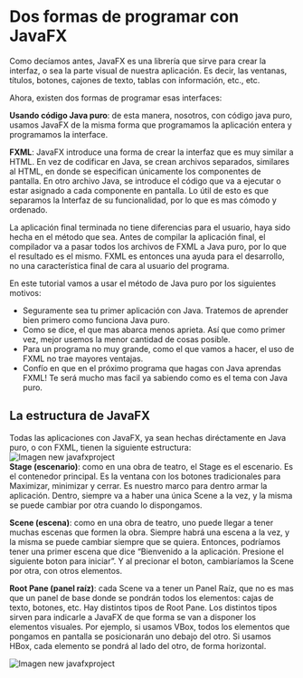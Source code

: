 # Dos formas de programar con JavaFX

 Como decíamos antes, JavaFX es una librería que sirve para crear la interfaz, o sea  la parte visual de nuestra aplicación. Es decir, las ventanas, títulos, botones, cajones de texto, tablas con información, etc., etc.

 Ahora, existen dos formas de programar esas interfaces:

**Usando código Java puro**: de esta manera, nosotros, con código java puro, usamos JavaFX de la misma forma que programamos la aplicación entera y programamos la interface.

**FXML**: JavaFX introduce una forma de crear la interfaz que es muy similar a HTML. En vez de codificar en Java, se crean archivos separados, similares al HTML, en donde se especifican únicamente los componentes de pantalla. En otro archivo Java, se introduce el código que va a ejecutar o estar asignado a cada componente en pantalla. Lo útil de esto es que separamos la Interfaz de su funcionalidad, por lo que es mas cómodo y ordenado.

 La aplicación final terminada no tiene diferencias para el usuario, haya sido hecha en el método que sea. Antes de compilar la aplicación final, el compilador va a pasar todos los archivos de FXML a Java puro, por lo que el resultado es el mismo. FXML es entonces una ayuda para el desarrollo, no una característica final de cara al usuario del programa.

 En este tutorial vamos a usar el método de Java puro por los siguientes motivos:
- Seguramente sea tu primer aplicación con Java. Tratemos de aprender bien primero como funciona Java puro.
- Como se dice, el que mas abarca menos aprieta. Así que como primer vez, mejor usemos la menor cantidad de cosas posible.
- Para un programa no muy grande, como el que vamos a hacer, el uso de FXML no trae mayores ventajas.
- Confío en que en el próximo programa que hagas con Java aprendas FXML! Te será mucho mas facil ya sabiendo como es el tema con Java puro.


## La estructura de JavaFX
 Todas las aplicaciones con JavaFX, ya sean hechas diréctamente en Java puro, o con FXML, tienen la siguiente estructura:
![Imagen new javafxproject](https://laureanoblonsky.github.io/ptf-guia-java-excel/docs/images/stage-scene-pane.png)  
**Stage (escenario)**: como en una obra de teatro, el Stage es el escenario. Es el contenedor principal. Es la ventana con los botones tradicionales para Maximizar, minimizar y cerrar. Es nuestro marco para dentro armar la aplicación. Dentro, siempre va a haber una única Scene a la vez, y la misma se puede cambiar por otra cuando lo dispongamos.  

**Scene (escena)**: como en una obra de teatro, uno puede llegar a tener muchas escenas que formen la obra. Siempre habrá una escena a la vez, y la misma se puede cambiar siempre que se quiera. Entonces, podríamos tener una primer escena que dice “Bienvenido a la aplicación. Presione el siguiente boton para iniciar”. Y al precionar el boton, cambiaríamos la Scene por otra, con otros elementos.  

**Root Pane (panel raíz)**: cada Scene va a tener un Panel Raíz, que no es mas que un panel de base donde se pondrán todos los elementos: cajas de texto, botones, etc. Hay distintos tipos de Root Pane. Los distintos tipos sirven para indicarle a JavaFX de que forma se van a disponer los elementos visuales. Por ejemplo, si usamos VBox, todos los elementos que pongamos en pantalla se posicionarán uno debajo del otro. Si usamos HBox, cada elemento se pondrá al lado del otro, de forma horizontal.  

![Imagen new javafxproject](https://laureanoblonsky.github.io/ptf-guia-java-excel/docs/images/layouts.png)  
